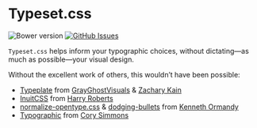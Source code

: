 # Typeset.css

![Bower version](https://img.shields.io/bower/v/typeset.css.svg?style=flat-square)
[![GitHub Issues](https://img.shields.io/github/issues/stormwarning/typeset.css.svg?style=flat-square)](https://github.com/stormwarning/typeset.css/issues)

`Typeset.css` helps inform your typographic choices, without dictating—as much as possible—your visual design.

Without the excellent work of others, this wouldn’t have been possible:
- [Typeplate][typeplate] from [GrayGhostVisuals][ggv] & [Zachary Kain][zakkain]
- [InuitCSS][inuit] from [Harry Roberts][cssw]
- [normalize-opentype.css][normo] & [dodging-bullets][bullets] from [Kenneth Ormandy][kormandy]
- [Typographic][typographic] from [Cory Simmons][corysimmons]

[typeplate]: http://typeplate.com/
[ggv]: https://github.com/grayghostvisuals
[zakkain]: https://github.com/zakkain
[inuit]: https://github.com/inuitcss
[cssw]: https://github.com/csswizardry
[normo]: https://github.com/kennethormandy/normalize-opentype.css
[bullets]: https://github.com/kennethormandy/dodging-bullets
[kormandy]: https://github.com/kennethormandy
[typographic]: https://github.com/corysimmons/typographic
[corysimmons]: https://github.com/corysimmons
